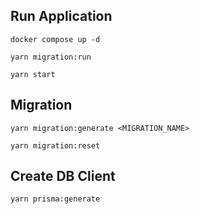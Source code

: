 ## Run Application

```
docker compose up -d
```

```
yarn migration:run
```

```
yarn start
```


## Migration

```
yarn migration:generate <MIGRATION_NAME>
```

```
yarn migration:reset
```

## Create DB Client

```
yarn prisma:generate
```